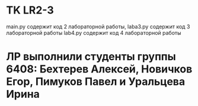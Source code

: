 # TK LR2-3
main.py содержит код 2 лабораторной работы, 
laba3.py содержит код 3 лабораторной работы
lab4.py содержит код 4 лабораторной работы
# ЛР выполнили студенты группы 6408: Бехтерев Алексей, Новичков Егор, Пимуков Павел и Уральцева Ирина
